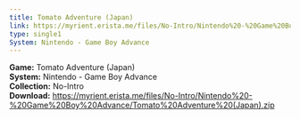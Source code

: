 ```yaml
---
title: Tomato Adventure (Japan)
link: https://myrient.erista.me/files/No-Intro/Nintendo%20-%20Game%20Boy%20Advance/Tomato%20Adventure%20(Japan).zip
type: single1
System: Nintendo - Game Boy Advance
---
```

<b>Game:</b> Tomato Adventure (Japan)<br>
<b>System:</b> Nintendo - Game Boy Advance<br>
<b>Collection:</b> No-Intro<br>
<b>Download:</b> https://myrient.erista.me/files/No-Intro/Nintendo%20-%20Game%20Boy%20Advance/Tomato%20Adventure%20(Japan).zip